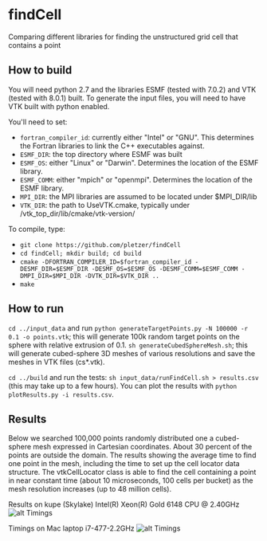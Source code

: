 # findCell

Comparing different libraries for finding the unstructured grid cell that contains a point

## How to build

You will need python 2.7 and the libraries ESMF (tested with 7.0.2) and VTK (tested with 8.0.1) built. To generate the input files, you will need to have VTK built with python enabled. 

You'll need to set:

 * ```fortran_compiler_id```: currently either "Intel" or "GNU". This determines the Fortran libraries to link the C++ executables against. 
 * ```ESMF_DIR```: the top directory where ESMF was built
 * ```ESMF_OS```: either "Linux" or "Darwin". Determines the location of the ESMF library.
 * ```ESMF_COMM```: either "mpich" or "openmpi". Determines the location of the ESMF library.
 * ```MPI_DIR```: the MPI libraries are assumed to be located under $MPI_DIR/lib
 * ```VTK_DIR```: the path to UseVTK.cmake, typically under /vtk_top_dir/lib/cmake/vtk-version/

To compile, type:

 * ```git clone https://github.com/pletzer/findCell```
 * ```cd findCell; mkdir build; cd build```
 * ```cmake -DFORTRAN_COMPILER_ID=$fortran_compiler_id -DESMF_DIR=$ESMF_DIR -DESMF_OS=$ESMF_OS -DESMF_COMM=$ESMF_COMM -DMPI_DIR=$MPI_DIR -DVTK_DIR=$VTK_DIR ..```
 * ```make```


## How to run

```cd ../input_data``` and run ```python generateTargetPoints.py -N 100000 -r 0.1 -o points.vtk```; this will generate 100k random target points on the sphere with relative extrusion of 0.1. ```sh generateCubedSphereMesh.sh```; this will generate cubed-sphere 3D meshes of various resolutions and save the meshes in VTK files (cs*.vtk). 

```cd ../build``` and run the tests: ```sh input_data/runFindCell.sh > results.csv``` (this may take up to a few hours). You can plot the results with ```python plotResults.py -i results.csv```.

## Results

Below we searched 100,000 points randomly distributed one a cubed-sphere mesh expressed in Cartesian coordinates.  About 30 percent of the points are outside the domain. The results showing the average time to find one point in the mesh, including the time to set up the cell 
locator data structure. The vtkCellLocator class is able to find the cell containing a point in near constant time (about 10 microseconds, 100 cells per bucket) as the mesh resolution increases (up to 48 million cells). 

Results on kupe (Skylake) Intel(R) Xeon(R) Gold 6148 CPU @ 2.40GHz
![alt Timings](figs/kupe.png)

Timings on Mac laptop i7-477-2.2GHz
![alt Timings](figs/i7-477-2.2GHz.png)

